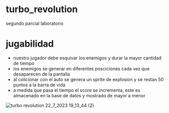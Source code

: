 # turbo_revolution
segundo parcial laboratorio 

# jugabilidad
* nuestro jugador debe esquivar los enemigos y durar la mayor cantidad de tiempo 
* los enemigos se generar en diferentes posciciones cada vez que desaparecen de la pantalla
* al colicionar con el auto se genera un sprite de explosion y se restan 50 puntos a la barra de vida
* a medida que pasa el tiempo el score se incrementa, este es almacenado en la base de datos y mostrado de mayor a menor
  
![turbo revolution 22_7_2023 19_13_44 (2)](https://github.com/bautista-escalante/turbo-revolution/assets/123372673/5fd74729-9230-4689-a76b-4f40e8e77113)




